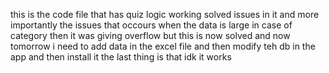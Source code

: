 this is the code file that has quiz logic working solved issues in it and more importantly the issues that occours when the data is large in case of category then it was giving overflow but this is now solved and now tomorrow i need to add data in the excel file and then modify teh db in the app and then install  it 
the last thing is that idk it works
